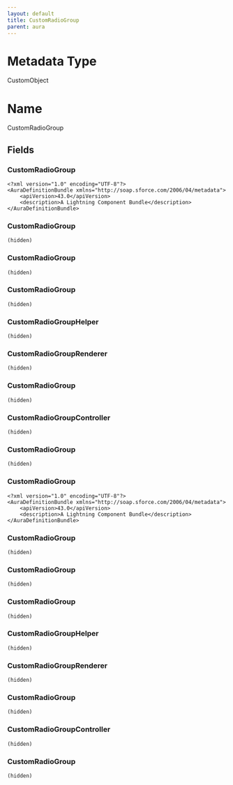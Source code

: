 ```yaml
---
layout: default
title: CustomRadioGroup
parent: aura
---
```

# Metadata Type
CustomObject

# Name
CustomRadioGroup
## Fields
### CustomRadioGroup

```
<?xml version="1.0" encoding="UTF-8"?>
<AuraDefinitionBundle xmlns="http://soap.sforce.com/2006/04/metadata">
    <apiVersion>43.0</apiVersion>
    <description>A Lightning Component Bundle</description>
</AuraDefinitionBundle>
```
### CustomRadioGroup

```
(hidden)
```
### CustomRadioGroup

```
(hidden)
```
### CustomRadioGroup

```
(hidden)
```
### CustomRadioGroupHelper

```
(hidden)
```
### CustomRadioGroupRenderer

```
(hidden)
```
### CustomRadioGroup

```
(hidden)
```
### CustomRadioGroupController

```
(hidden)
```
### CustomRadioGroup

```
(hidden)
```
### CustomRadioGroup

```
<?xml version="1.0" encoding="UTF-8"?>
<AuraDefinitionBundle xmlns="http://soap.sforce.com/2006/04/metadata">
    <apiVersion>43.0</apiVersion>
    <description>A Lightning Component Bundle</description>
</AuraDefinitionBundle>
```
### CustomRadioGroup

```
(hidden)
```
### CustomRadioGroup

```
(hidden)
```
### CustomRadioGroup

```
(hidden)
```
### CustomRadioGroupHelper

```
(hidden)
```
### CustomRadioGroupRenderer

```
(hidden)
```
### CustomRadioGroup

```
(hidden)
```
### CustomRadioGroupController

```
(hidden)
```
### CustomRadioGroup

```
(hidden)
```
